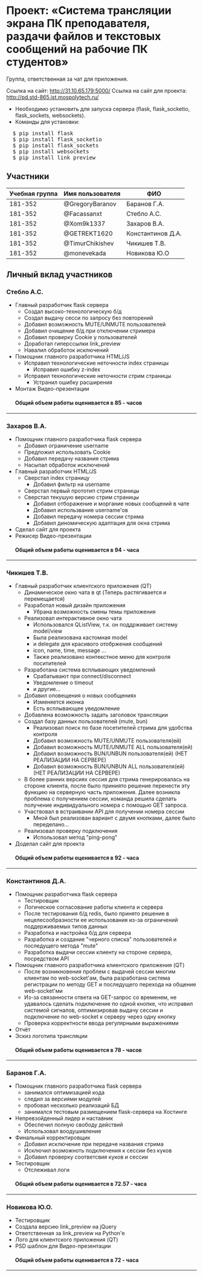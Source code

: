 ﻿# Проект: «Система трансляции экрана ПК преподавателя, раздачи файлов и текстовых сообщений на рабочие ПК студентов»

Группа, ответственная за чат для приложения.

Ссылка на сайт: http://31.10.65.179:5000/
Ссылка на сайт для проекта: http://pd.std-865.ist.mospolytech.ru/

+ Необходимо установить для запуска сервера (flask, flask_socketio, flask_sockets, websockets).
+ Команды для установки:
<pre>
  $ pip install flask
  $ pip install flask_socketio
  $ pip install flask_sockets
  $ pip install websockets
  $ pip install link_preview
</pre>
## Участники

| Учебная группа | Имя пользователя | ФИО                      |
|----------------|------------------|--------------------------|
| 181-352        | @GregoryBaranov  | Баранов  Г.А.            |
| 181-352        | @Facassanxt      | Стебло А.С.              |
| 181-352        | @Xom9k1337       | Захаров В.А.             |
| 181-352        | @GETREKT1620     | Константинов Д.А.        |
| 181-352        | @TimurChikishev  | Чикишев Т.В.             |
| 181-352        | @monevekada      | Новикова Ю.О             |

## Личный вклад участников
### Стебло А.С.  
+ Главный разработчик flask сервера
  + Создал высоко-технологическую б/д
  + Создал выдачу сесси по запросу без повторений
  + Добавил возможность MUTE/UNMUTE пользователей
  + Добавил очищение б/д при отключении стримера
  + Добавил проверку Cookie у пользователей
  + Доработал гиперссылки link_preview
  + Навалил обработок исключений
+ Помощник главного разработчика HTML/JS 
  + Исправил технологические неточности index страницы
    + Исправил ошибку z-index
  + Исправил технологические неточности стрим страницы
    + Устранил ошибку расширения
+ Монтаж Видео-презентации
####        Общий объем работы оценивается в 85 - часов
------------------------------
### Захаров В.А.
+ Помощник главного разработчика flask сервера
  + Добавил ограничение username 
  + Предложил использовать Cookie
  + Добавил передачу названия стрима
  + Насыпал обработок исключений
+ Главный разработчик HTML/JS
  + Сверстал index страницу
    + Добавил фильтр на username
  + Сверстал первый прототип стрим страницы
  + Сверстал текушую версию стрим страницы
    + Добавил отборажение и моргание новых сообщений в чате 
    + Добавил использвание username'ов
    + Добавил передачу номера сессии стрима
    + Добавил диномическую адаптация для окна стрима
+ Сделал сайт для проекта
+ Режисер Видео-презентации
####        Общий объем работы оценивается в 94 - часа
------------------------------
### Чикишев Т.В.
+ Главный разработчик клиентского приложения (QT)
  + Динамическое окно чата в qt (Теперь растягивается и перемещается)
  + Разработал новый дизайн приложения
    + Убрана возможность смены темы приложения
  + Реализовал интерактивное окно чата
    + Использовался QListView, т.к. он поддрживает систему model/view
    + Была реализована кастомная model
    + и delegate для красивого отобржения сообщений 
    + icon, name, time, message ...
    + Также реализовано контекстное меню для контроля поситителей
  + Разработана система всплывающих уведомлений
    + Срабатывают при connect/disconnect
    + Уведомление о timeout
    + и другие...
  + Добавил оповещения о новых сообщениях
    + Изменяется иконка
    + Есть всплывающее уведомление 
  + Добавлена возможность задать заголовок трансляции
  + Создал базу данных пользователей (mute, bun)
    + Реализовал поиск по базе посетителей стрима для удобства контроля
    + Добавил возможность MUTE/UNMUTE пользователя(ей)
    + Добавил возможность MUTE/UNMUTE ALL пользователя(ей)
    + Добавил возможность BUN/UNBUN пользователя(ей) (НЕТ РЕАЛИЗАЦИИ НА СЕРВЕРЕ)
    + Добавил возможность BUN/UNBUN ALL пользователя(ей) (НЕТ РЕАЛИЗАЦИИ НА СЕРВЕРЕ)
  + В более ранних версиях сессия для стрима генерировалась на стороне клиента,
    после было приниято решение перенести эту функцию на серверную часть приложения.
    Далее возникла проблема с получением сессии, команда решила сделать получение 
    индивидуального номера с помощью GET запроса.
  + Участвовал в встраивании API для получении номера сессии
    + Мной был реализован вариант с двумя кнопками, далее было переделано...
  + Реализовал проверку подключения 
    + Использовал метод "ping-pong"
+ Доделал сайт для проекта
####        Общий объем работы оценивается в 92 - часа
------------------------------
### Константинов Д.А.
+ Помощник разработчика flask сервера
  + Тестировщик
  + Логическое согласование работы клиента и сервера
  + После тестирования б/д redis, было принято решение в нецелесообразности
  ее использования из-за ограничений поддерживаемых типов данных
  + Разработка и настройка б/д для сервера
  + Разработка и создание "черного списка" пользователей и последущего метода "mute"
  + Разработка выдачи сессии клиенту на стороне сервера, посредством API
+ Помощник главного разработчика клиентского приложения (QT)
  + После возникновения проблем с выдачей сессии многим клиентам
  по web-socket'ам, была разработана система регистрации по методу GET
  и последущего перехода на общение web-socket'ми
  + Из-за связанности ответа на GET-запрос со временем, не удавалось сделать подключение
  по одной кнопке, что исправил системой сигналов, оптимизировав
  выдачу сессии и подключение по web-socket к серверу через одну кнопку
  + Проверка корректности ввода регулярными выражениями
+ Отчёт
+ Эскиз логотипа трансляции
####        Общий объем работы оценивается в 78 - часов
------------------------------
### Баранов Г.А.
+ Помощник главного разработчика flask сервера
  + занимался оптимизацией кода
  + следил за версиями модулей
  + пробовал несколько реализаций БД
  + занимался тестовым размещением flask-сервера на Хостинге
+ Непревзойденный лидер и наставник
  + Обеспечил полную свободу действий
  + Использовал воодушивление
+ Финальный корректировщик
  + Добавил исключение при передаче названия стрима
  + Исключил возможноть подключения к сессии без куков
  + Добавил проверку соответсвия куков и сессии
+ Тестировщик
  + Отслеживал логи
####        Общий объем работы оценивается в 72.57 - часа
------------------------------
### Новикова Ю.О.
+ Тестировщик
+ Создала версию link_preview на jQuery
+ Ответственная за link_preview на Python'e
+ Лого для клиентского приложения (QT)
+ PSD шаблон для Видео-презентации
####        Общий объем работы оценивается в 72 - часа
------------------------------
